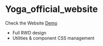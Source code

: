 # Yoga_official_website

Check the Website [Demo](https://vivian1223.github.io/Yoga_official_website/)

* Full RWD design
* Utilities & component CSS management 

